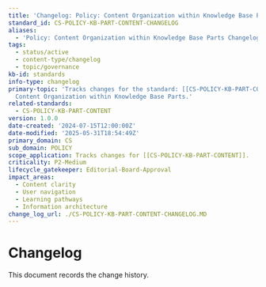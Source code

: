 ```yaml
---
title: 'Changelog: Policy: Content Organization within Knowledge Base Parts'
standard_id: CS-POLICY-KB-PART-CONTENT-CHANGELOG
aliases:
  - 'Policy: Content Organization within Knowledge Base Parts Changelog'
tags:
  - status/active
  - content-type/changelog
  - topic/governance
kb-id: standards
info-type: changelog
primary-topic: 'Tracks changes for the standard: [[CS-POLICY-KB-PART-CONTENT]] - Policy:
  Content Organization within Knowledge Base Parts.'
related-standards:
  - CS-POLICY-KB-PART-CONTENT
version: 1.0.0
date-created: '2024-07-15T12:00:00Z'
date-modified: '2025-05-31T18:54:49Z'
primary_domain: CS
sub_domain: POLICY
scope_application: Tracks changes for [[CS-POLICY-KB-PART-CONTENT]].
criticality: P2-Medium
lifecycle_gatekeeper: Editorial-Board-Approval
impact_areas:
  - Content clarity
  - User navigation
  - Learning pathways
  - Information architecture
change_log_url: ./CS-POLICY-KB-PART-CONTENT-CHANGELOG.MD
---
```


# Changelog

This document records the change history.
